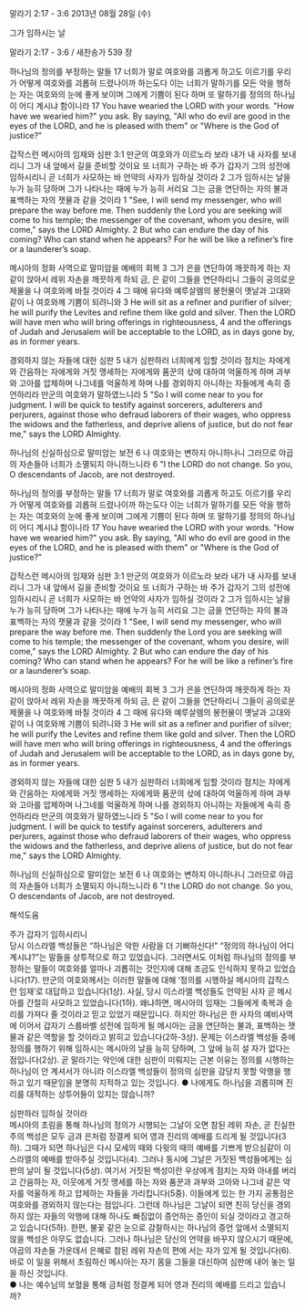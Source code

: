 말라기 2:17 - 3:6 
2013년 08월 28일 (수)

그가 임하시는 날



말라기 2:17 - 3:6 / 새찬송가 539 장


하나님의 정의를 부정하는 말들 
17 너희가 말로 여호와를 괴롭게 하고도 이르기를 우리가 어떻게 여호와를 괴롭혀 드렸나이까 하는도다 이는 너희가 말하기를 모든 악을 행하는 자는 여호와의 눈에 좋게 보이며 그에게 기쁨이 된다 하며 또 말하기를 정의의 하나님이 어디 계시냐 함이니라
17 You have wearied the LORD with your words. "How have we wearied him?" you ask. By saying, "All who do evil are good in the eyes of the LORD, and he is pleased with them" or "Where is the God of justice?"   

갑작스런 메시아의 임재와 심판
3:1 만군의 여호와가 이르노라 보라 내가 내 사자를 보내리니 그가 내 앞에서 길을 준비할 것이요 또 너희가 구하는 바 주가 갑자기 그의 성전에 임하시리니 곧 너희가 사모하는 바 언약의 사자가 임하실 것이라 2 그가 임하시는 날을 누가 능히 당하며 그가 나타나는 때에 누가 능히 서리요 그는 금을 연단하는 자의 불과 표백하는 자의 잿물과 같을 것이라
1 "See, I will send my messenger, who will prepare the way before me. Then suddenly the Lord you are seeking will come to his temple; the messenger of the covenant, whom you desire, will come," says the LORD Almighty. 2 But who can endure the day of his coming? Who can stand when he appears? For he will be like a refiner’s fire or a launderer’s soap.   

메시아의 정화 사역으로 말미암을 예배의 회복 
3 그가 은을 연단하여 깨끗하게 하는 자 같이 앉아서 레위 자손을 깨끗하게 하되 금, 은 같이 그들을 연단하리니 그들이 공의로운 제물을 나 여호와께 바칠 것이라 4 그 때에 유다와 예루살렘의 봉헌물이 옛날과 고대와 같이 나 여호와께 기쁨이 되려니와
3 He will sit as a refiner and purifier of silver; he will purify the Levites and refine them like gold and silver. Then the LORD will have men who will bring offerings in righteousness, 4 and the offerings of Judah and Jerusalem will be acceptable to the LORD, as in days gone by, as in former years.   

경외하지 않는 자들에 대한 심판
5 내가 심판하러 너희에게 임할 것이라 점치는 자에게와 간음하는 자에게와 거짓 맹세하는 자에게와 품꾼의 삯에 대하여 억울하게 하며 과부와 고아를 압제하며 나그네를 억울하게 하며 나를 경외하지 아니하는 자들에게 속히 증언하리라 만군의 여호와가 말하였느니라
5 "So I will come near to you for judgment. I will be quick to testify against sorcerers, adulterers and perjurers, against those who defraud laborers of their wages, who oppress the widows and the fatherless, and deprive aliens of justice, but do not fear me," says the LORD Almighty.   

하나님의 신실하심으로 말미암는 보전
6 나 여호와는 변하지 아니하나니 그러므로 야곱의 자손들아 너희가 소멸되지 아니하느니라
6 "I the LORD do not change. So you, O descendants of Jacob, are not destroyed.  



하나님의 정의를 부정하는 말들 
17 너희가 말로 여호와를 괴롭게 하고도 이르기를 우리가 어떻게 여호와를 괴롭혀 드렸나이까 하는도다 이는 너희가 말하기를 모든 악을 행하는 자는 여호와의 눈에 좋게 보이며 그에게 기쁨이 된다 하며 또 말하기를 정의의 하나님이 어디 계시냐 함이니라
17 You have wearied the LORD with your words. "How have we wearied him?" you ask. By saying, "All who do evil are good in the eyes of the LORD, and he is pleased with them" or "Where is the God of justice?"   

갑작스런 메시아의 임재와 심판
3:1 만군의 여호와가 이르노라 보라 내가 내 사자를 보내리니 그가 내 앞에서 길을 준비할 것이요 또 너희가 구하는 바 주가 갑자기 그의 성전에 임하시리니 곧 너희가 사모하는 바 언약의 사자가 임하실 것이라 2 그가 임하시는 날을 누가 능히 당하며 그가 나타나는 때에 누가 능히 서리요 그는 금을 연단하는 자의 불과 표백하는 자의 잿물과 같을 것이라
1 "See, I will send my messenger, who will prepare the way before me. Then suddenly the Lord you are seeking will come to his temple; the messenger of the covenant, whom you desire, will come," says the LORD Almighty. 2 But who can endure the day of his coming? Who can stand when he appears? For he will be like a refiner’s fire or a launderer’s soap.   

메시아의 정화 사역으로 말미암을 예배의 회복 
3 그가 은을 연단하여 깨끗하게 하는 자 같이 앉아서 레위 자손을 깨끗하게 하되 금, 은 같이 그들을 연단하리니 그들이 공의로운 제물을 나 여호와께 바칠 것이라 4 그 때에 유다와 예루살렘의 봉헌물이 옛날과 고대와 같이 나 여호와께 기쁨이 되려니와
3 He will sit as a refiner and purifier of silver; he will purify the Levites and refine them like gold and silver. Then the LORD will have men who will bring offerings in righteousness, 4 and the offerings of Judah and Jerusalem will be acceptable to the LORD, as in days gone by, as in former years.   

경외하지 않는 자들에 대한 심판
5 내가 심판하러 너희에게 임할 것이라 점치는 자에게와 간음하는 자에게와 거짓 맹세하는 자에게와 품꾼의 삯에 대하여 억울하게 하며 과부와 고아를 압제하며 나그네를 억울하게 하며 나를 경외하지 아니하는 자들에게 속히 증언하리라 만군의 여호와가 말하였느니라
5 "So I will come near to you for judgment. I will be quick to testify against sorcerers, adulterers and perjurers, against those who defraud laborers of their wages, who oppress the widows and the fatherless, and deprive aliens of justice, but do not fear me," says the LORD Almighty.   

하나님의 신실하심으로 말미암는 보전
6 나 여호와는 변하지 아니하나니 그러므로 야곱의 자손들아 너희가 소멸되지 아니하느니라
6 "I the LORD do not change. So you, O descendants of Jacob, are not destroyed.

해석도움





주가 갑자기 임하시리니  
당시 이스라엘 백성들은 “하나님은 악한 사람을 더 기뻐하신다!” “정의의 하나님이 어디 계시냐?”는 말들을 상투적으로 하고 있었습니다. 그러면서도 이처럼 하나님의 정의를 부정하는 말들이 여호와를 얼마나 괴롭히는 것인지에 대해 조금도 인식하지 못하고 있었습니다(17). 만군의 여호와께서는 이러한 말들에 대해 ‘정의를 시행하실 메시아의 갑작스런 임재’로 대답하고 있습니다(1상). 사실, 당시 이스라엘 백성들도 언약된 사자 곧 메시아를 간절히 사모하고 있었습니다(1하). 왜냐하면, 메시아의 임재는 그들에게 축복과 승리를 가져다 줄 것이라고 믿고 있었기 때문입니다. 하지만 하나님은 한 사자의 예비사역에 이어서 갑자기 스룹바벨 성전에 임하게 될 메시아는 금을 연단하는 불과, 표백하는 잿물과 같은 역할을 할 것이라고 밝히고 있습니다(2하-3상). 문제는 이스라엘 백성들 중에 정의를 행하기 위해 임하시는 메시아의 날을 능히 당하며, 그 앞에 능히 설 자가 없다는 점입니다(2상). 곧 말라기는 악인에 대한 심판이 미뤄지는 근본 이유는 정의를 시행하는 하나님이 안 계셔서가 아니라 이스라엘 백성들이 정의의 심판을 감당치 못할 악행을 행하고 있기 때문임을 분명히 지적하고 있는 것입니다. 
● 나에게도 하나님을 괴롭히며 진리를 대적하는 상투어들이 있지는 않습니까? 

심판하러 임하실 것이라  
메시아의 초림을 통해 하나님의 정의가 시행되는 그날이 오면 참된 레위 자손, 곧 진실한 주의 백성은 모두 금과 은처럼 정결케 되어 영과 진리의 예배를 드리게 될 것입니다(3하). 그때가 되면 하나님은 다시 모세의 때와 다윗의 때의 예배를 기쁘게 받으심같이 이스라엘의 예배를 받아주실 것입니다(4). 그러나 동시에 그날은 거짓된 백성들에게는 심판의 날이 될 것입니다(5상). 여기서 거짓된 백성이란 우상에게 점치는 자와 아내를 버리고 간음하는 자, 이웃에게 거짓 맹세를 하는 자와 품꾼과 과부와 고아와 나그네 같은 약자를 억울하게 하고 압제하는 자들을 가리킵니다(5중). 이들에게 있는 한 가지 공통점은 여호와를 경외하지 않는다는 점입니다. 그런데 하나님은 그날이 되면 친히 당신을 경외하지 않는 자들의 악행에 대해 하나도 빠짐없이 증언하는 증인이 되실 것이라고 경고하고 있습니다(5하). 한편, 불꽃 같은 눈으로 감찰하시는 하나님의 증언 앞에서 소멸되지 않을 백성은 아무도 없습니다. 그러나 하나님은 당신의 언약을 바꾸지 않으시기 때문에, 야곱의 자손들 가운데서 은혜로 참된 레위 자손의 편에 서는 자가 있게 될 것입니다(6). 바로 이 일을 위해서 초림하신 메시아는 자기 몸을 그들을 대신하여 심판에 내어 놓는 일을 하신 것입니다.    
● 나는 예수님의 보혈을 통해 금처럼 정결케 되어 영과 진리의 예배를 드리고 있습니까?